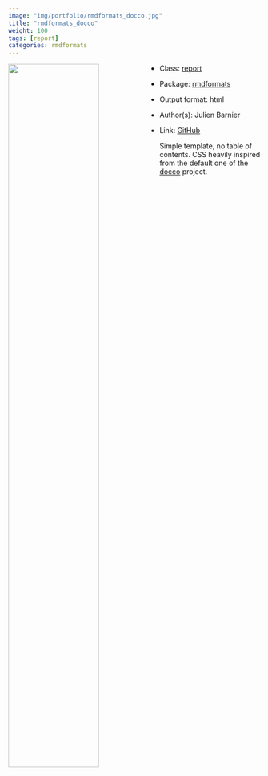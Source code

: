 ```yaml
---
image: "img/portfolio/rmdformats_docco.jpg"
title: "rmdformats_docco"
weight: 100
tags: [report]
categories: rmdformats
---
```




<!--more-->

<p><a href="../../img/portfolio/rmdformats_docco.jpg"><img class = "jf-image-shadow" src="../../img/portfolio/rmdformats_docco.jpg" style="display: block; margin: auto;" width="60%"  align="left"></a></p>

- Class: [report](../../tags/report)
- Package: [rmdformats](rmdformats)
- Output format: html

- Author(s): Julien Barnier
- Link: [GitHub](https://github.com/juba/rmdformats)

Simple template, no table of contents. CSS heavily inspired from the default one of the [docco](https://jashkenas.github.io/docco/) project.
